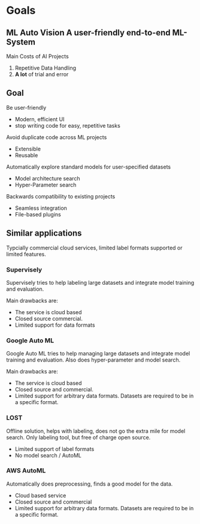 
# Goals
 
## ML Auto Vision  A user-friendly end-to-end ML-System

Main Costs of AI Projects

1. Repetitive Data Handling
1. **A lot** of trial and error

## Goal


Be user-friendly

- Modern, efficient UI
- stop writing code for easy, repetitive tasks 

Avoid duplicate code across ML projects

- Extensible 
- Reusable 

Automatically explore standard models for user-specified datasets

- Model architecture search
- Hyper-Parameter search

Backwards compatibility to existing projects

- Seamless integration
- File-based plugins



## Similar applications

Typcially commercial cloud services, limited label formats supported or limited
features.

### Supervisely

Supervisely tries to help labeling large datasets and integrate model training 
and evaluation. 

Main drawbacks are: 

- The service is cloud based
- Closed source commercial.
- Limited support for data formats

### Google Auto ML

Google Auto ML tries to help managing large datasets and integrate model training 
and evaluation. Also does hyper-parameter and model search.
 
Main drawbacks are: 

- The service is cloud based
- Closed source and commercial.
- Limited support for arbitrary data formats. Datasets are required to be in a specific format.

### LOST

Offline solution, helps with labeling, does not go the extra mile for model search.
Only labeling tool, but free of charge open source. 

- Limited support of label formats
- No model search / AutoML

### AWS AutoML

Automatically does preprocessing, finds a good model for the data. 

- Cloud based service
- Closed source and commercial
- Limited support for arbitrary data formats. Datasets are required to be in a specific format.